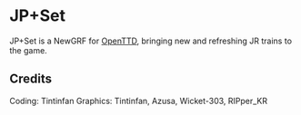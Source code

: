 # JP+Set 

JP+Set is a NewGRF for [OpenTTD](https://www.openttd.org/), bringing new and refreshing JR trains to the game.

## Credits

Coding: Tintinfan
Graphics: Tintinfan, Azusa, Wicket-303, RIPper_KR

